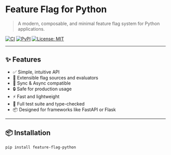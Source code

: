 # Feature Flag for Python

> A modern, composable, and minimal feature flag system for Python applications.

[![CI](https://github.com/jitokim/feature-flag-python/actions/workflows/ci.yml/badge.svg)](https://github.com/jitokim/feature-flag-python/actions/workflows/ci.yml)
[![PyPI](https://img.shields.io/pypi/v/feature-flag-python.svg)](https://pypi.org/project/feature-flag-python/)
[![License: MIT](https://img.shields.io/badge/license-MIT-blue.svg)](LICENSE)

---

## ✨ Features

- ✅ Simple, intuitive API
- 🧩 Extensible flag sources and evaluators
- 🔄 Sync & Async compatible
- 🔒 Safe for production usage
- ⚡ Fast and lightweight
- 🧪 Full test suite and type-checked
- 📦 Designed for frameworks like FastAPI or Flask

---

## 📦 Installation

```bash
pip install feature-flag-python
